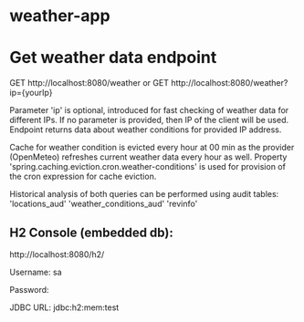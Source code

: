 # weather-app
#### 

# Get weather data endpoint

GET http://localhost:8080/weather
or
GET http://localhost:8080/weather?ip={yourIp}

Parameter 'ip' is optional, introduced for fast checking of weather data for different IPs. If no parameter is provided, then IP of the client will be used. Endpoint returns data about weather conditions for provided IP address.

Cache for weather condition is evicted every hour at 00 min as the provider (OpenMeteo) refreshes current weather data every hour as well. Property 'spring.caching.eviction.cron.weather-conditions' is used for provision of the cron expression for cache eviction.

Historical analysis of both queries can be performed using audit tables:
'locations_aud'
'weather_conditions_aud'
'revinfo'

## H2 Console (embedded db):

http://localhost:8080/h2/

Username: sa

Password: 

JDBC URL: jdbc:h2:mem:test
